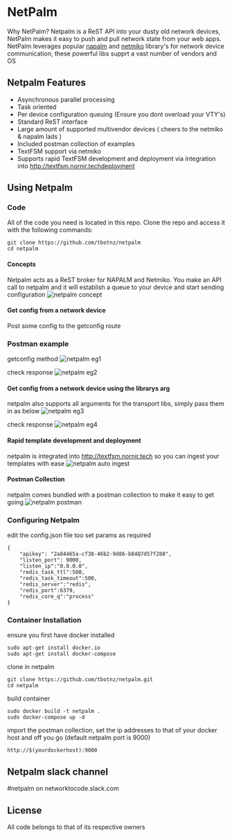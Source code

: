# NetPalm

Why NetPalm?
Netpalm is a ReST API into your dusty old network devices, NetPalm makes it easy to push and pull network state from your web apps.
NetPalm leverages popular [napalm](https://github.com/napalm-automation/napalm) and [netmiko](https://github.com/ktbyers/netmiko) library's for network device communication, these powerful libs supprt a vast number of vendors and OS

## Netpalm Features

- Asynchronous parallel processing
- Task oriented
- Per device configuration queuing (Ensure you dont overload your VTY's)
- Standard ReST interface
- Large amount of supported multivendor devices ( cheers to the netmiko & napalm lads )
- Included postman collection of examples
- TextFSM support via netmiko
- Supports rapid TextFSM development and deployment via integration into http://textfsm.nornir.techdeployment 

## Using Netpalm

### Code
All of the code you need is located in this repo. Clone the repo and access it with the following commands:
```
git clone https://github.com/tbotnz/netpalm
cd netpalm
```

#### Concepts
Netpalm acts as a ReST broker for NAPALM and Netmiko.
You make an API call to netpalm and it will establish a queue to your device and start sending configuration
![netpalm concept](/images/netpalm_concept.png)

#### Get config from a network device
Post some config to the getconfig route

### Postman example
getconfig method
![netpalm eg1](/images/netpalm_eg_1.png)

check response
![netpalm eg2](/images/netpalm_eg_2.png)

#### Get config from a network device using the librarys arg
netpalm also supports all arguments for the transport libs, simply pass them in as below
![netpalm eg3](/images/netpalm_eg_3.png)

check response
![netpalm eg4](/images/netpalm_eg_4.png)

#### Rapid template development and deployment
netpalm is integrated into http://textfsm.nornir.tech so you can ingest your templates with ease
![netpalm auto ingest](/images/netpalm_ingest.gif)

#### Postman Collection
netpalm comes bundled with a postman collection to make it easy to get going
![netpalm postman](/images/netpalm_postman.png)

### Configuring Netpalm
edit the config.json file too set params as required
```
{
    "apikey": "2a84465a-cf38-46b2-9d86-b84Q7d57f288",
    "listen_port": 9000,
    "listen_ip":"0.0.0.0",
    "redis_task_ttl":500,
    "redis_task_timeout":500,
    "redis_server":"redis",
    "redis_port":6379,
    "redis_core_q":"process"
}
```

### Container Installation
ensure you first have docker installed
```
sudo apt-get install docker.io
sudo apt-get install docker-compose
```

clone in netpalm
```
git clone https://github.com/tbotnz/netpalm.git
cd netpalm
```

build container
```
sudo docker build -t netpalm .
sudo docker-compose up -d
```

import the postman collection, set the ip addresses to that of your docker host and off you go (default netpalm port is 9000)
```
http://$(yourdockerhost):9000
```

## Netpalm slack channel
#netpalm on networktocode.slack.com

## License
All code belongs to that of its respective owners

